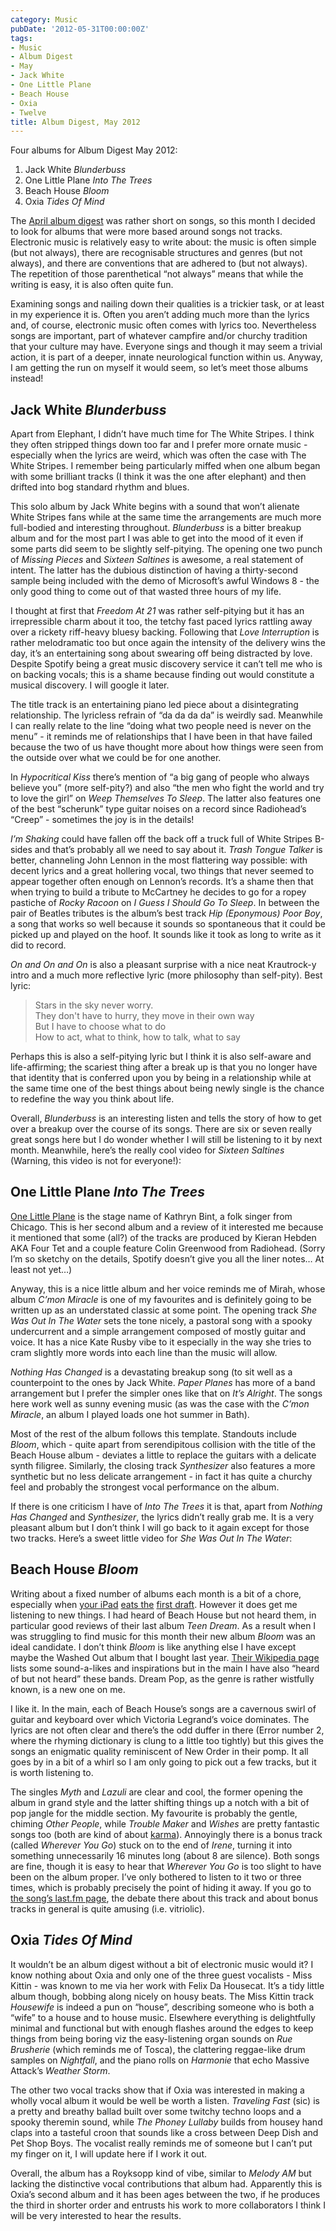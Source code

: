 ```yaml
---
category: Music
pubDate: '2012-05-31T00:00:00Z'
tags:
- Music
- Album Digest
- May
- Jack White
- One Little Plane
- Beach House
- Oxia
- Twelve
title: Album Digest, May 2012
---
```

Four albums for Album Digest May 2012:

1. Jack White _Blunderbuss_
2. One Little Plane _Into The Trees_
3. Beach House _Bloom_
4. Oxia _Tides Of Mind_

The [April album digest](album-digest-april-2012) was rather short on songs, so this month I decided to look for albums that were more based around songs not tracks. Electronic music is relatively easy to write about: the music is often simple (but not always), there are recognisable structures and genres (but not always), and there are conventions that are adhered to (but not always). The repetition of those parenthetical “not always” means that while the writing is easy, it is also often quite fun.

Examining songs and nailing down their qualities is a trickier task, or at least in my experience it is. Often you aren’t adding much more than the lyrics and, of course, electronic music often comes with lyrics too. Nevertheless songs are important, part of whatever campfire and/or churchy tradition that your culture may have. Everyone sings and though it may seem a trivial action, it is part of a deeper, innate neurological function within us. Anyway, I am getting the run on myself it would seem, so let’s meet those albums instead!

## Jack White _Blunderbuss_

Apart from Elephant, I didn’t have much time for The White Stripes. I think they often stripped things down too far and I prefer more ornate music - especially when the lyrics are weird, which was often the case with The White Stripes. I remember being particularly miffed when one album began with some brilliant tracks (I think it was the one after elephant) and then drifted into bog standard rhythm and blues.

This solo album by Jack White begins with a sound that won’t alienate White Stripes fans while at the same time the arrangements are much more full-bodied and interesting throughout. _Blunderbuss_ is a bitter breakup album and for the most part I was able to get into the mood of it even if some parts did seem to be slightly self-pitying. The opening one two punch of _Missing Pieces_ and _Sixteen Saltines_ is awesome, a real statement of intent. The latter has the dubious distinction of having a thirty-second sample being included with the demo of Microsoft’s awful Windows 8 - the only good thing to come out of that wasted three hours of my life.

I thought at first that _Freedom At 21_ was rather self-pitying but it has an irrepressible charm about it too, the tetchy fast paced lyrics rattling away over a rickety riff-heavy bluesy backing. Following that _Love Interruption_ is rather melodramatic too but once again the intensity of the delivery wins the day, it’s an entertaining song about swearing off being distracted by love. Despite Spotify being a great music discovery service it can’t tell me who is on backing vocals; this is a shame because finding out would constitute a musical discovery. I will google it later.

The title track is an entertaining piano led piece about a disintegrating relationship. The lyricless refrain of “da da da da” is weirdly sad. Meanwhile I can really relate to the line “doing what two people need is never on the menu” - it reminds me of relationships that I have been in that have failed because the two of us have thought more about how things were seen from the outside over what we could be for one another.

In _Hypocritical Kiss_ there’s mention of “a big gang of people who always believe you” (more self-pity?) and also “the men who fight the world and try to love the girl” on _Weep Themselves To Sleep_. The latter also features one of the best “scherunk” type guitar noises on a record since Radiohead’s “Creep” - sometimes the joy is in the details!

_I’m Shaking_ could have fallen off the back off a truck full of White Stripes B-sides and that’s probably all we need to say about it. _Trash Tongue Talker_ is better, channeling John Lennon in the most flattering way possible: with decent lyrics and a great hollering vocal, two things that never seemed to appear together often enough on Lennon’s records. It’s a shame then that when trying to build a tribute to McCartney he decides to go for a ropey pastiche of _Rocky Racoon_ on _I Guess I Should Go To Sleep_. In between the pair of Beatles tributes is the album’s best track _Hip (Eponymous) Poor Boy_, a song that works so well because it sounds so spontaneous that it could be picked up and played on the hoof. It sounds like it took as long to write as it did to record.

_On and On and On_ is also a pleasant surprise with a nice neat Krautrock-y intro and a much more reflective lyric (more philosophy than self-pity). Best lyric:

> Stars in the sky never worry.  
They don't have to hurry, they move in their own way  
But I have to choose what to do  
How to act, what to think, how to talk, what to say  

Perhaps this is also a self-pitying lyric but I think it is also self-aware and life-affirming; the scariest thing after a break up is that you no longer have that identity that is conferred upon you by being in a relationship while at the same time one of the best things about being newly single is the chance to redefine the way you think about life.

Overall, _Blunderbuss_ is an interesting listen and tells the story of how to get over a breakup over the course of its songs. There are six or seven really great songs here but I do wonder whether I will still be listening to it by next month. Meanwhile, here’s the really cool video for _Sixteen Saltines_ (Warning, this video is not for everyone!):

## One Little Plane _Into The Trees_

[One Little Plane](http://en.wikipedia.org/wiki/One_Little_Plane) is the stage name of Kathryn Bint, a folk singer from Chicago. This is her second album and a review of it interested me because it mentioned that some (all?) of the tracks are produced by Kieran Hebden AKA Four Tet and a couple feature Colin Greenwood from Radiohead. (Sorry I’m so sketchy on the details, Spotify doesn’t give you all the liner notes… At least not yet…)

Anyway, this is a nice little album and her voice reminds me of Mirah, whose album _C’mon Miracle_ is one of my favourites and is definitely going to be written up as an understated classic at some point. The opening track _She Was Out In The Water_ sets the tone nicely, a pastoral song with a spooky undercurrent and a simple arrangement composed of mostly guitar and voice. It has a nice Kate Rusby vibe to it especially in the way she tries to cram slightly more words into each line than the music will allow.

_Nothing Has Changed_ is a devastating breakup song (to sit well as a counterpoint to the ones by Jack White. _Paper Planes_ has more of a band arrangement but I prefer the simpler ones like that on _It’s Alright_. The songs here work well as sunny evening music (as was the case with the  _C’mon Miracle_, an album I played loads one hot summer in Bath).

Most of the rest of the album follows this template. Standouts include _Bloom_, which - quite apart from serendipitous collision with the title of the Beach House album - deviates a little to replace the guitars with a delicate synth filigree. Similarly, the closing track _Synthesizer_ also features a more synthetic but no less delicate arrangement - in fact it has quite a churchy feel and probably the strongest vocal performance on the album.

If there is one criticism I have of _Into The Trees_ it is that, apart from _Nothing Has Changed_ and _Synthesizer_, the lyrics didn’t really grab me. It is a very pleasant album but I don’t think I will go back to it again except for those two tracks. Here’s a sweet little video for _She Was Out In The Water_:

## Beach House _Bloom_

Writing about a fixed number of albums each month is a bit of a chore, especially when [your iPad](http://twitter.com/mattischrome/status/207596998923255808) [eats the](http://twitter.com/mattischrome/status/207597858478759936) [first draft](http://twitter.com/mattischrome/status/207599854510284800). However it does get me listening to new things. I had heard of Beach House but not heard them, in particular good reviews of their last album _Teen Dream_. As a result when I was struggling to find music for this month their new album _Bloom_ was an ideal candidate. I don’t think _Bloom_ is like anything else I have except maybe the Washed Out album that I bought last year. [Their Wikipedia page](http://en.wikipedia.org/wiki/Beach_House) lists some sound-a-likes and inspirations but in the main I have also “heard of but not heard” these bands. Dream Pop, as the genre is rather wistfully known, is a new one on me.

I like it. In the main, each of Beach House’s songs are a cavernous swirl of guitar and keyboard over which Victoria Legrand’s voice dominates. The lyrics are not often clear and there’s the odd duffer in there (Error number 2, where the rhyming dictionary is clung to a little too tightly) but this gives the songs an enigmatic quality reminiscent of New Order in their pomp. It all goes by in a bit of a whirl so I am only going to pick out a few tracks, but it is worth listening to.

The singles _Myth_ and _Lazuli_ are clear and cool, the former opening the album in grand style and the latter shifting things up a notch with a bit of pop jangle for the middle section. My favourite is probably the gentle, chiming _Other People_, while _Trouble Maker_ and _Wishes_ are pretty fantastic songs too (both are kind of about [karma](http://en.wikipedia.org/wiki/Karma)). Annoyingly there is a bonus track (called _Wherever You Go_) stuck on to the end of _Irene_, turning it into something unnecessarily 16 minutes long (about 8 are silence). Both songs are fine, though it is easy to hear that _Wherever You Go_ is too slight to have been on the album proper. I’ve only bothered to listen to it two or three times, which is probably precisely the point of hiding it away. If you go to [the song’s last.fm page](http://www.last.fm/music/Beach+House/_/Irene), the debate there about this track and about bonus tracks in general is quite amusing (i.e. vitriolic).

## Oxia _Tides Of Mind_

It wouldn’t be an album digest without a bit of electronic music would it? I know nothing about Oxia and only one of the three guest vocalists - Miss Kittin - was known to me via her work with Felix Da Housecat. It’s a tidy little album though, bobbing along nicely on housy beats. The Miss Kittin track _Housewife_ is indeed a pun on “house”, describing someone who is both a “wife” to a house and to house music. Elsewhere everything is delightfully minimal and functional but with enough flashes around the edges to keep things from being boring viz the easy-listening organ sounds on _Rue Brusherie_ (which reminds me of Tosca), the clattering reggae-like drum samples on _Nightfall_, and the piano rolls on _Harmonie_ that echo Massive Attack’s _Weather Storm_.

The other two vocal tracks show that if Oxia was interested in making a wholly vocal album it would be well be worth a listen. _Traveling Fast_ (sic) is a pretty and breathy ballad built over some twitchy techno loops and a spooky theremin sound, while _The Phoney Lullaby_ builds from housey hand claps into a tasteful croon that sounds like a cross between Deep Dish and Pet Shop Boys. The vocalist really reminds me of someone but I can’t put my finger on it, I will update here if I work it out.

Overall, the album has a Royksopp kind of vibe, similar to _Melody AM_ but lacking the distinctive vocal contributions that album had. Apparently this is Oxia’s second album and it has been ages between the two, if he produces the third in shorter order and entrusts his work to more collaborators I think I will be very interested to hear the results.